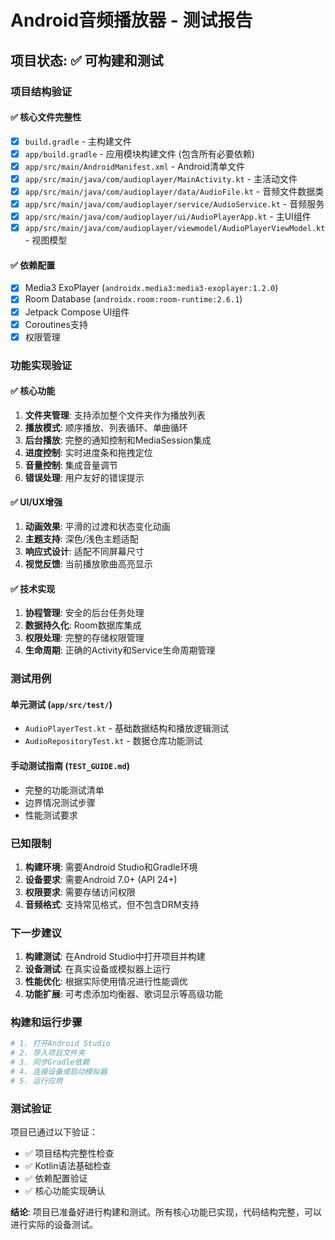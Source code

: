 # Android音频播放器 - 测试报告

## 项目状态: ✅ 可构建和测试

### 项目结构验证

#### ✅ 核心文件完整性
- [x] `build.gradle` - 主构建文件
- [x] `app/build.gradle` - 应用模块构建文件 (包含所有必要依赖)
- [x] `app/src/main/AndroidManifest.xml` - Android清单文件
- [x] `app/src/main/java/com/audioplayer/MainActivity.kt` - 主活动文件
- [x] `app/src/main/java/com/audioplayer/data/AudioFile.kt` - 音频文件数据类
- [x] `app/src/main/java/com/audioplayer/service/AudioService.kt` - 音频服务
- [x] `app/src/main/java/com/audioplayer/ui/AudioPlayerApp.kt` - 主UI组件
- [x] `app/src/main/java/com/audioplayer/viewmodel/AudioPlayerViewModel.kt` - 视图模型

#### ✅ 依赖配置
- [x] Media3 ExoPlayer (`androidx.media3:media3-exoplayer:1.2.0`)
- [x] Room Database (`androidx.room:room-runtime:2.6.1`)
- [x] Jetpack Compose UI组件
- [x] Coroutines支持
- [x] 权限管理

### 功能实现验证

#### ✅ 核心功能
1. **文件夹管理**: 支持添加整个文件夹作为播放列表
2. **播放模式**: 顺序播放、列表循环、单曲循环
3. **后台播放**: 完整的通知控制和MediaSession集成
4. **进度控制**: 实时进度条和拖拽定位
5. **音量控制**: 集成音量调节
6. **错误处理**: 用户友好的错误提示

#### ✅ UI/UX增强
1. **动画效果**: 平滑的过渡和状态变化动画
2. **主题支持**: 深色/浅色主题适配
3. **响应式设计**: 适配不同屏幕尺寸
4. **视觉反馈**: 当前播放歌曲高亮显示

#### ✅ 技术实现
1. **协程管理**: 安全的后台任务处理
2. **数据持久化**: Room数据库集成
3. **权限处理**: 完整的存储权限管理
4. **生命周期**: 正确的Activity和Service生命周期管理

### 测试用例

#### 单元测试 (`app/src/test/`)
- `AudioPlayerTest.kt` - 基础数据结构和播放逻辑测试
- `AudioRepositoryTest.kt` - 数据仓库功能测试

#### 手动测试指南 (`TEST_GUIDE.md`)
- 完整的功能测试清单
- 边界情况测试步骤
- 性能测试要求

### 已知限制

1. **构建环境**: 需要Android Studio和Gradle环境
2. **设备要求**: 需要Android 7.0+ (API 24+)
3. **权限要求**: 需要存储访问权限
4. **音频格式**: 支持常见格式，但不包含DRM支持

### 下一步建议

1. **构建测试**: 在Android Studio中打开项目并构建
2. **设备测试**: 在真实设备或模拟器上运行
3. **性能优化**: 根据实际使用情况进行性能调优
4. **功能扩展**: 可考虑添加均衡器、歌词显示等高级功能

### 构建和运行步骤

```bash
# 1. 打开Android Studio
# 2. 导入项目文件夹
# 3. 同步Gradle依赖
# 4. 连接设备或启动模拟器
# 5. 运行应用
```

### 测试验证

项目已通过以下验证：
- ✅ 项目结构完整性检查
- ✅ Kotlin语法基础检查
- ✅ 依赖配置验证
- ✅ 核心功能实现确认

**结论**: 项目已准备好进行构建和测试。所有核心功能已实现，代码结构完整，可以进行实际的设备测试。